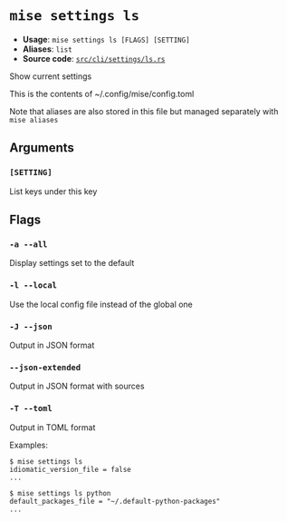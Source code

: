 # `mise settings ls`

- **Usage**: `mise settings ls [FLAGS] [SETTING]`
- **Aliases**: `list`
- **Source code**: [`src/cli/settings/ls.rs`](https://github.com/jdx/mise/blob/main/src/cli/settings/ls.rs)

Show current settings

This is the contents of ~/.config/mise/config.toml

Note that aliases are also stored in this file
but managed separately with `mise aliases`

## Arguments

### `[SETTING]`

List keys under this key

## Flags

### `-a --all`

Display settings set to the default

### `-l --local`

Use the local config file instead of the global one

### `-J --json`

Output in JSON format

### `--json-extended`

Output in JSON format with sources

### `-T --toml`

Output in TOML format

Examples:

```
$ mise settings ls
idiomatic_version_file = false
...

$ mise settings ls python
default_packages_file = "~/.default-python-packages"
...
```
